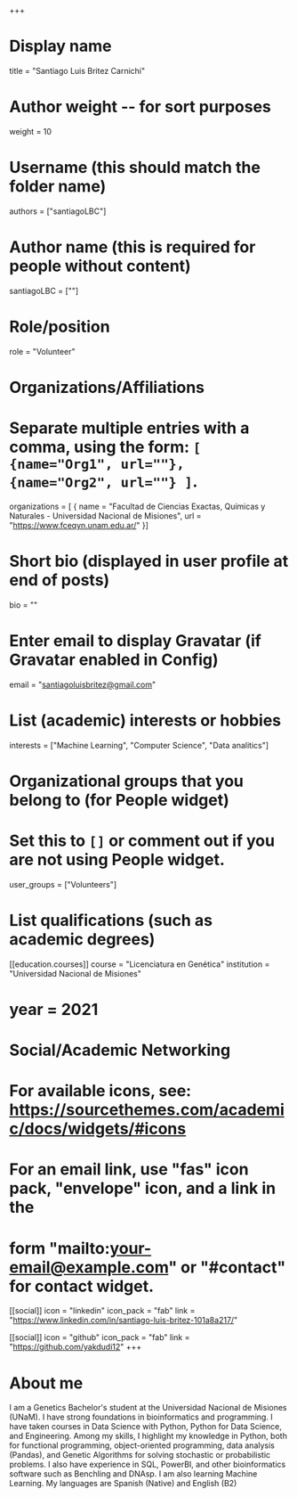 +++
# Display name
title = "Santiago Luis Britez Carnichi"

# Author weight -- for sort purposes
weight = 10

# Username (this should match the folder name)
authors = ["santiagoLBC"]

# Author name (this is required for people without content)
santiagoLBC = [""]

# Role/position
role = "Volunteer"

# Organizations/Affiliations
#   Separate multiple entries with a comma, using the form: `[ {name="Org1", url=""}, {name="Org2", url=""} ]`.
organizations = [ { name = "Facultad de Ciencias Exactas, Químicas y Naturales - Universidad Nacional de Misiones", url = "https://www.fceqyn.unam.edu.ar/" }]

# Short bio (displayed in user profile at end of posts)
bio = ""

# Enter email to display Gravatar (if Gravatar enabled in Config)
email = "santiagoluisbritez@gmail.com"

# List (academic) interests or hobbies
interests = ["Machine Learning", "Computer Science", "Data analitics"]  

# Organizational groups that you belong to (for People widget)
#   Set this to `[]` or comment out if you are not using People widget.
user_groups = ["Volunteers"]

# List qualifications (such as academic degrees)

[[education.courses]]
course = "Licenciatura en Genética"
institution = "Universidad Nacional de Misiones"
# year = 2021

# Social/Academic Networking
# For available icons, see: https://sourcethemes.com/academic/docs/widgets/#icons
#   For an email link, use "fas" icon pack, "envelope" icon, and a link in the
#   form "mailto:your-email@example.com" or "#contact" for contact widget.

[[social]]
  icon = "linkedin"
  icon_pack = "fab"
  link = "https://www.linkedin.com/in/santiago-luis-britez-101a8a217/"

[[social]]
  icon = "github"
  icon_pack = "fab"
  link = "https://github.com/yakdudi12"
+++

# About me 

I am a Genetics Bachelor's student at the Universidad Nacional de Misiones (UNaM). I have strong foundations in bioinformatics and programming. I have taken courses in Data Science with Python, Python for Data Science, and Engineering. Among my skills, I highlight my knowledge in Python, both for functional programming, object-oriented programming, data analysis (Pandas), and Genetic Algorithms for solving stochastic or probabilistic problems. I also have experience in SQL, PowerBI, and other bioinformatics software such as Benchling and DNAsp. I am also learning Machine Learning. My languages are Spanish (Native) and English (B2)